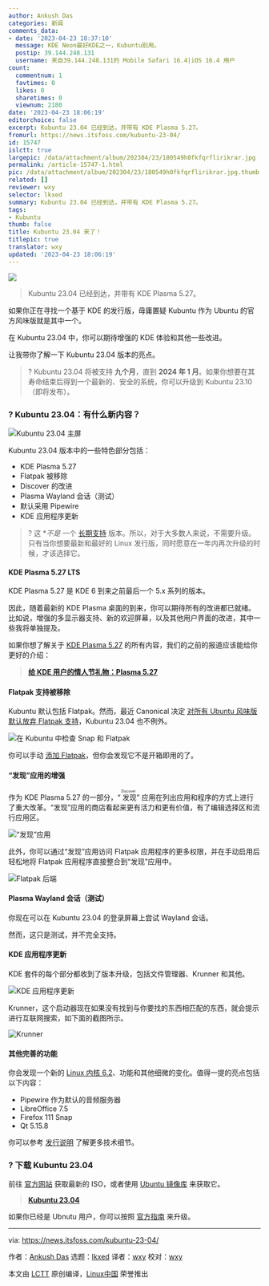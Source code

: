 ```yaml
---
author: Ankush Das
categories: 新闻
comments_data:
- date: '2023-04-23 18:37:10'
  message: KDE Neon最好KDE之一，Kubuntu别用。
  postip: 39.144.248.131
  username: 来自39.144.248.131的 Mobile Safari 16.4|iOS 16.4 用户
count:
  commentnum: 1
  favtimes: 0
  likes: 0
  sharetimes: 0
  viewnum: 2180
date: '2023-04-23 18:06:19'
editorchoice: false
excerpt: Kubuntu 23.04 已经到达，并带有 KDE Plasma 5.27。
fromurl: https://news.itsfoss.com/kubuntu-23-04/
id: 15747
islctt: true
largepic: /data/attachment/album/202304/23/180549h0fkfqrflirikrar.jpg
permalink: /article-15747-1.html
pic: /data/attachment/album/202304/23/180549h0fkfqrflirikrar.jpg.thumb.jpg
related: []
reviewer: wxy
selector: lkxed
summary: Kubuntu 23.04 已经到达，并带有 KDE Plasma 5.27。
tags:
- Kubuntu
thumb: false
title: Kubuntu 23.04 来了！
titlepic: true
translator: wxy
updated: '2023-04-23 18:06:19'
---
```


![](/data/attachment/album/202304/23/180549h0fkfqrflirikrar.jpg)



> 
> Kubuntu 23.04 已经到达，并带有 KDE Plasma 5.27。
> 
> 
> 


如果你正在寻找一个基于 KDE 的发行版，毋庸置疑 Kubuntu 作为 Ubuntu 的官方风味版就是其中一个。


在 Kubuntu 23.04 中，你可以期待增强的 KDE 体验和其他一些改进。


让我带你了解一下 Kubuntu 23.04 版本的亮点。



> 
> ? Kubuntu 23.04 将被支持 **九个月**，直到 **2024 年 1 月**。如果你想要在其寿命结束后得到一个最新的、安全的系统，你可以升级到 Kubuntu 23.10（即将发布）。
> 
> 
> 


### ? Kubuntu 23.04：有什么新内容？


![Kubuntu 23.04 主屏](/data/attachment/album/202304/23/180619lfqx5ourrbuqfjxf.png)


Kubuntu 23.04 版本中的一些特色部分包括：


* KDE Plasma 5.27
* Flatpak 被移除
* Discover 的改进
* Plasma Wayland 会话（测试）
* 默认采用 Pipewire
* KDE 应用程序更新



> 
> ? 这 \**不是* 一个 [长期支持](https://itsfoss.com/long-term-support-lts/?ref=news.itsfoss.com) 版本。所以，对于大多数人来说，不需要升级。只有当你想要最新和最好的 Linux 发行版，同时愿意在一年内再次升级的时候，才该选择它。
> 
> 
> 


#### KDE Plasma 5.27 LTS


KDE Plasma 5.27 是 KDE 6 到来之前最后一个 5.x 系列的版本。


因此，随着最新的 KDE Plasma 桌面的到来，你可以期待所有的改进都已就绪。比如说，增强的多显示器支持、新的欢迎屏幕，以及其他用户界面的改进，其中一些我将单独提及。


如果你想了解关于 [KDE Plasma 5.27](https://news.itsfoss.com/kde-plasma-5-27-release/) 的所有内容，我们的之前的报道应该能给你更好的介绍：



> 
> **[给 KDE 用户的情人节礼物：Plasma 5.27](https://news.itsfoss.com/kde-plasma-5-27-release/)**
> 
> 
> 


#### Flatpak 支持被移除


Kubuntu 默认包括 Flatpak。然而，最近 Canonical 决定 [对所有 Ubuntu 风味版默认放弃 Flatpak 支持](https://news.itsfoss.com/ubuntu-flavor-drops-flatpak/)，Kubuntu 23.04 也不例外。


![在 Kubuntu 中检查 Snap 和 Flatpak](/data/attachment/album/202304/23/180620lzt189ot3o1fyz8h.png)


你可以手动 [添加 Flatpak](https://itsfoss.com/flatpak-guide/?ref=news.itsfoss.com)，但你会发现它不是开箱即用的了。


#### “发现”应用的增强


作为 KDE Plasma 5.27 的一部分，“<ruby> 发现 <rt>  Discover </rt></ruby>” 应用在列出应用和程序的方式上进行了重大改革。“发现”应用的商店看起来更有活力和更有价值，有了编辑选择区和流行应用区。


![“发现”应用](/data/attachment/album/202304/23/180621cfvvtncaudptnnhc.png)


此外，你可以通过“发现”应用访问 Flatpak 应用程序的更多权限，并在手动启用后轻松地将 Flatpak 应用程序直接整合到“发现”应用中。


![Flatpak 后端](/data/attachment/album/202304/23/180621oodje30wgxiz2ggq.png)


#### Plasma Wayland 会话（测试）


你现在可以在 Kubuntu 23.04 的登录屏幕上尝试 Wayland 会话。


然而，这只是测试，并不完全支持。


#### KDE 应用程序更新


KDE 套件的每个部分都收到了版本升级，包括文件管理器、Krunner 和其他。


![KDE 应用程序更新](/data/attachment/album/202304/23/180622az8ettgojyjtxr9j.png)


Krunner，这个启动器现在如果没有找到与你要找的东西相匹配的东西，就会提示进行互联网搜索，如下面的截图所示。


![Krunner](/data/attachment/album/202304/23/180622pczlpzcuxpr9tllu.png)


#### 其他完善的功能


你会发现一个新的 [Linux 内核 6.2](https://news.itsfoss.com/linux-kernel-6-2-release/)、功能和其他细微的变化。值得一提的亮点包括以下内容：


* Pipewire 作为默认的音频服务器
* LibreOffice 7.5
* Firefox 111 Snap
* Qt 5.15.8


你可以参考 [发行说明](https://kubuntu.org/news/kubuntu-23-04-lunar-lobster-released/?ref=news.itsfoss.com) 了解更多技术细节。


### ? 下载 Kubuntu 23.04


前往 [官方网站](https://kubuntu.org/getkubuntu/?ref=news.itsfoss.com) 获取最新的 ISO，或者使用 [Ubuntu 镜像库](https://cdimage.ubuntu.com/kubuntu/releases/23.04/?ref=news.itsfoss.com) 来获取它。



> 
> **[Kubuntu 23.04](https://kubuntu.org/getkubuntu/?ref=news.itsfoss.com)**
> 
> 
> 


如果你已经是 Ubnutu 用户，你可以按照 [官方指南](https://help.ubuntu.com/community/KineticUpgrades/Kubuntu?ref=news.itsfoss.com) 来升级。




---


via: <https://news.itsfoss.com/kubuntu-23-04/>


作者：[Ankush Das](https://news.itsfoss.com/author/ankush/) 选题：[lkxed](https://github.com/lkxed/) 译者：[wxy](https://github.com/wxy) 校对：[wxy](https://github.com/wxy)


本文由 [LCTT](https://github.com/LCTT/TranslateProject) 原创编译，[Linux中国](https://linux.cn/) 荣誉推出